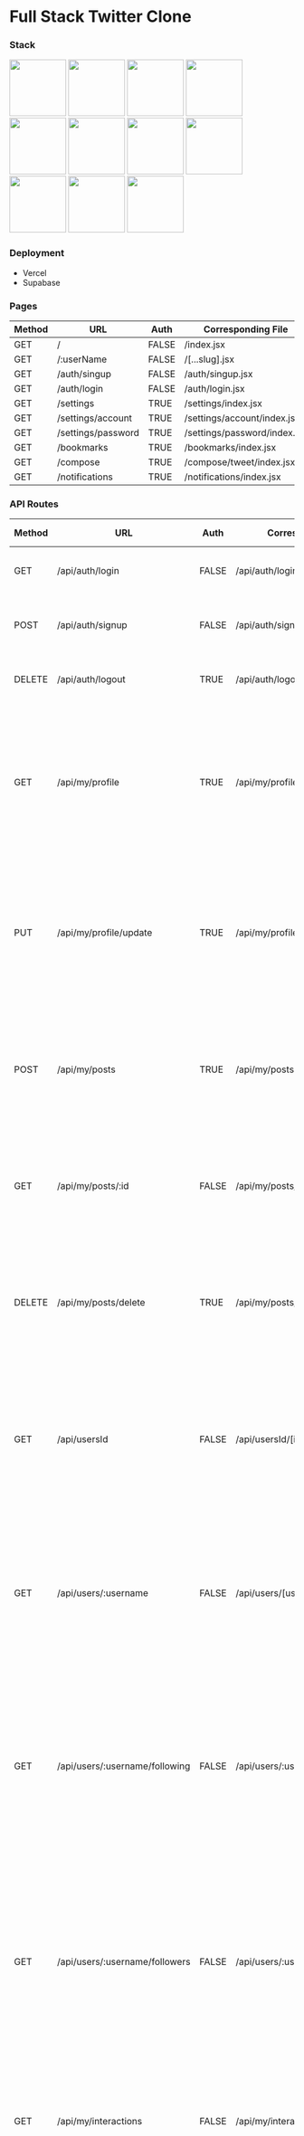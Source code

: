 # Full Stack Twitter Clone

### Stack
<div>
  <img src="https://ui-lib.com/blog/wp-content/uploads/2021/12/nextjs-boilerplate-logo.png" height="100">
  <img src="https://w7.pngwing.com/pngs/358/849/png-transparent-postgresql-database-logo-database-symbol-blue-text-logo-thumbnail.png" height="100">
  <img src="https://res.cloudinary.com/practicaldev/image/fetch/s--In8-nmXa--/c_imagga_scale,f_auto,fl_progressive,h_500,q_auto,w_1000/https://dev-to-uploads.s3.amazonaws.com/uploads/articles/3ofe3msqe0bw4p6i9il8.png" height="100">
  <img src="https://www.freelogovectors.net/wp-content/uploads/2022/01/prismalogo-freelogovectors.net_.png" height="100">
  <img src="https://www.vectorlogo.zone/logos/tailwindcss/tailwindcss-ar21.png" height="100">
  <img src="https://user-images.githubusercontent.com/7342023/101421491-a0313380-3909-11eb-8dd6-6037753af051.png" height="100">
  <img src="https://logovtor.com/wp-content/uploads/2020/10/vercel-inc-logo-vector.png" height="100">
  <img src="https://getlogo.net/wp-content/uploads/2020/11/supabase-logo-vector.png" height="100">
  <img src="https://www.zencos.com/wp-content/uploads/2021/11/aws-logo.png" height="100">
  <img src="https://res.cloudinary.com/practicaldev/image/fetch/s--iBf9O9OS--/c_imagga_scale,f_auto,fl_progressive,h_1080,q_auto,w_1080/https://dev-to-uploads.s3.amazonaws.com/i/9ngdmhfexbyafu2p5cll.png" height="100">
  <img src="https://www.drupal.org/files/project-images/moment.png" height="100">
</div>

### Deployment
- Vercel
- Supabase

### Pages
|Method |URL                  |Auth   |Corresponding File           |
|-------|---------------------|-------|-----------------------------|
|GET    |/                    |FALSE  |/index.jsx                   |
|GET    |/:userName           |FALSE  |/[...slug].jsx               |
|GET    |/auth/singup         |FALSE  |/auth/singup.jsx             |
|GET    |/auth/login          |FALSE  |/auth/login.jsx              |
|GET    |/settings            |TRUE   |/settings/index.jsx          |
|GET    |/settings/account    |TRUE   |/settings/account/index.jsx  |
|GET    |/settings/password   |TRUE   |/settings/password/index.jsx |
|GET    |/bookmarks           |TRUE   |/bookmarks/index.jsx         |
|GET    |/compose             |TRUE   |/compose/tweet/index.jsx     |
|GET    |/notifications       |TRUE   |/notifications/index.jsx     |

### API Routes
|Method	|URL                            |Auth	  |Corresponding File	                |Expected Errors  |User Data                                                                                                                                        | Response                                                                                                                                                                                                                                                                                                                                                                                                                                                                                                                                                      |
|-------|-------------------------------|-------|-----------------------------------|-----------------|-------------------------------------------------------------------------------------------------------------------------------------------------|---------------------------------------------------------------------------------------------------------------------------------------------------------------------------------------------------------------------------------------------------------------------------------------------------------------------------------------------------------------------------------------------------------------------------------------------------------------------------------------------------------------------------------------------------------------|
|GET	  |/api/auth/login	              |FALSE  |/api/auth/login.jsx	              |406              |email <br/> password	                                                                                                                            |{<br/>&nbsp;&nbsp;success:&nbsp;true,<br/>&nbsp;&nbsp;message:&nbsp;'successfully&nbsp;logged&nbsp;in'<br/>}                                                                                                                                                                                                                                                                                                                                                                                                                                                   |
|POST	  |/api/auth/signup	              |FALSE  |/api/auth/signup.jsx	              |406              |name <br/> email <br/> dateOfBirth <br/> password <br/> passwordConfirmation                                                                     |{<br/>&nbsp;&nbsp;success:&nbsp;true,<br/>&nbsp;&nbsp;message:&nbsp;'created&nbsp;new&nbsp;user'<br/>}                                                                                                                                                                                                                                                                                                                                                                                                                                                         |
|DELETE |/api/auth/logout               |TRUE   |/api/auth/logout.jsx               |406              |NONE                                                                                                                                             |{<br/>&nbsp;&nbsp;success:&nbsp;true,<br/>&nbsp;&nbsp;message:&nbsp;'successfully&nbsp;logged&nbsp;out'<br/>}                                                                                                                                                                                                                                                                                                                                                                                                                                                  |
|       |                               |       |                                   |                 |                                                                                                                                                 |                                                                                                                                                                                                                                                                                                                                                                                                                                                                                                                                                               |
|GET    |/api/my/profile                |TRUE   |/api/my/profile/index.jsx          |401, 406         |NONE                                                                                                                                             |{<br/>&nbsp;&nbsp;"id":&nbsp;String,<br/>&nbsp;&nbsp;"userName":&nbsp;String<br/>&nbsp;&nbsp;"name":&nbsp;String,<br/>&nbsp;&nbsp;"email":&nbsp;String<br/>&nbsp;&nbsp;"bio":&nbsp;String,<br/>&nbsp;&nbsp;"avatarImg":&nbsp;String,<br/>&nbsp;&nbsp;"headerImg":&nbsp;String,<br/>&nbsp;&nbsp;"location":&nbsp;String,<br/>&nbsp;&nbsp;"website":&nbsp;String,<br/>&nbsp;&nbsp;"dateOfBirth":&nbsp;Object,<br/>&nbsp;&nbsp;"joinDate":&nbsp;Object<br/>}                                                                                                      |
|PUT    |/api/my/profile/update         |TRUE   |/api/my/profile/update.jsx         |401, 406         |userName<br/>name<br/>email<br/>bio<br/>avatarImg<br/>headerImg<br/>location<br/>website<br/>dateOfBirth<br/> password<br/>passwordConfrimation  |{<br/>&nbsp;&nbsp;"id":&nbsp;String,<br/>&nbsp;&nbsp;"userName":&nbsp;String<br/>&nbsp;&nbsp;"name":&nbsp;String,<br/>&nbsp;&nbsp;"email":&nbsp;String<br/>&nbsp;&nbsp;"bio":&nbsp;String,<br/>&nbsp;&nbsp;"avatarImg":&nbsp;String,<br/>&nbsp;&nbsp;"headerImg":&nbsp;String,<br/>&nbsp;&nbsp;"location":&nbsp;String,<br/>&nbsp;&nbsp;"website":&nbsp;String,<br/>&nbsp;&nbsp;"dateOfBirth":&nbsp;Object,<br/>&nbsp;&nbsp;"joinDate":&nbsp;Object<br/>}                                                                                                      |
|       |                               |       |                                   |                 |                                                                                                                                                 |                                                                                                                                                                                                                                                                                                                                                                                                                                                                                                                                                               |
|POST   |/api/my/posts                  |TRUE   |/api/my/posts.jsx                  |401, 406         |content <br/> mediaUrl <br/> postType <br/> postId                                                                                               |{<br/>&nbsp;&nbsp;"id":&nbsp;Int,<br/>&nbsp;&nbsp;"userId":&nbsp;String<br/>&nbsp;&nbsp;"postId":&nbsp;Int,<br/>&nbsp;&nbsp;"content":&nbsp;String,<br/>&nbsp;&nbsp;"mediaUrl":&nbsp;String,<br/>&nbsp;&nbsp;"date":&nbsp;Object,<br/>&nbsp;&nbsp;"editDate":&nbsp;Object,<br/>&nbsp;&nbsp;"postType":&nbsp;String<br/>}                                                                                                                                                                                                                                       |
|GET    |/api/my/posts/:id              |FALSE  |/api/my/posts/[id].jsx             |404, 406         |NONE                                                                                                                                             |{<br/>&nbsp;&nbsp;"id":&nbsp;Int,<br/>&nbsp;&nbsp;"userId":&nbsp;String<br/>&nbsp;&nbsp;"postId":&nbsp;Int,<br/>&nbsp;&nbsp;"content":&nbsp;String,<br/>&nbsp;&nbsp;"mediaUrl":&nbsp;String,<br/>&nbsp;&nbsp;"date":&nbsp;Object,<br/>&nbsp;&nbsp;"editDate":&nbsp;Object,<br/>&nbsp;&nbsp;"postType":&nbsp;String<br/>}                                                                                                                                                                                                                                       |
|DELETE |/api/my/posts/delete           |TRUE   |/api/my/posts/delete.jsx           |401, 404, 406    |postId                                                                                                                                           |{<br/>&nbsp;&nbsp;"id":&nbsp;Int,<br/>&nbsp;&nbsp;"userId":&nbsp;String<br/>&nbsp;&nbsp;"postId":&nbsp;Int,<br/>&nbsp;&nbsp;"content":&nbsp;String,<br/>&nbsp;&nbsp;"mediaUrl":&nbsp;String,<br/>&nbsp;&nbsp;"date":&nbsp;Object,<br/>&nbsp;&nbsp;"editDate":&nbsp;Object,<br/>&nbsp;&nbsp;"postType":&nbsp;String<br/>}                                                                                                                                                                                                                                       |
|       |                               |       |                                   |                 |                                                                                                                                                 |                                                                                                                                                                                                                                                                                                                                                                                                                                                                                                                                                               |
|GET    |/api/usersId                   |FALSE  |/api/usersId/[id]/index.jsx        |404, 406         |NONE                                                                                                                                             |{<br/>&nbsp;&nbsp;"id":&nbsp;String,<br/>&nbsp;&nbsp;"userName":&nbsp;String<br/>&nbsp;&nbsp;"name":&nbsp;String,<br/>&nbsp;&nbsp;"email":&nbsp;String<br/>&nbsp;&nbsp;"bio":&nbsp;String,<br/>&nbsp;&nbsp;"avatarImg":&nbsp;String,<br/>&nbsp;&nbsp;"headerImg":&nbsp;String,<br/>&nbsp;&nbsp;"location":&nbsp;String,<br/>&nbsp;&nbsp;"website":&nbsp;String,<br/>&nbsp;&nbsp;"dateOfBirth":&nbsp;Object,<br/>&nbsp;&nbsp;"joinDate":&nbsp;Object<br/>}                                                                                                      |
|       |                               |       |                                   |                 |                                                                                                                                                 |                                                                                                                                                                                                                                                                                                                                                                                                                                                                                                                                                               |
|GET    |/api/users/:username           |FALSE  |/api/users/[username]/index.jsx    |404, 406         |NONE                                                                                                                                             |{<br/>&nbsp;&nbsp;"id":&nbsp;String,<br/>&nbsp;&nbsp;"userName":&nbsp;String<br/>&nbsp;&nbsp;"name":&nbsp;String,<br/>&nbsp;&nbsp;"email":&nbsp;String<br/>&nbsp;&nbsp;"bio":&nbsp;String,<br/>&nbsp;&nbsp;"avatarImg":&nbsp;String,<br/>&nbsp;&nbsp;"headerImg":&nbsp;String,<br/>&nbsp;&nbsp;"location":&nbsp;String,<br/>&nbsp;&nbsp;"website":&nbsp;String,<br/>&nbsp;&nbsp;"dateOfBirth":&nbsp;Object,<br/>&nbsp;&nbsp;"joinDate":&nbsp;Object<br/>}                                                                                                      |
|GET    |/api/users/:username/following |FALSE  |/api/users/:username/following.jsx |404, 406         |NONE                                                                                                                                             |[<br/>&nbsp;&nbsp;{<br/> &nbsp;&nbsp;&nbsp;&nbsp;&nbsp;&nbsp;"id":&nbsp;Int,<br/> &nbsp;&nbsp;&nbsp;&nbsp;&nbsp;&nbsp;"postId":&nbsp;null,<br/> &nbsp;&nbsp;&nbsp;&nbsp;&nbsp;&nbsp;"postUserId":&nbsp;String,<br/> &nbsp;&nbsp;&nbsp;&nbsp;&nbsp;&nbsp;"interactionUserId":&nbsp;String,<br/> &nbsp;&nbsp;&nbsp;&nbsp;&nbsp;&nbsp;"date":&nbsp;Object,<br/> &nbsp;&nbsp;&nbsp;&nbsp;&nbsp;&nbsp;"actionType":&nbsp;String,<br/> &nbsp;&nbsp;&nbsp;&nbsp;&nbsp;&nbsp;"interactionUser":&nbsp;{<br/> &nbsp;&nbsp;&nbsp;&nbsp;&nbsp;&nbsp;&nbsp;&nbsp;&nbsp;&nbsp;&nbsp;&nbsp;&nbsp;&nbsp;"id":&nbsp;String<br/> &nbsp;&nbsp;&nbsp;&nbsp;&nbsp;&nbsp;&nbsp;&nbsp;&nbsp;&nbsp;&nbsp;&nbsp;&nbsp;&nbsp;"name":&nbsp;String,<br/> &nbsp;&nbsp;&nbsp;&nbsp;&nbsp;&nbsp;&nbsp;&nbsp;&nbsp;&nbsp;&nbsp;&nbsp;&nbsp;&nbsp;"userName":&nbsp;String,<br/> &nbsp;&nbsp;&nbsp;&nbsp;&nbsp;&nbsp;&nbsp;&nbsp;&nbsp;&nbsp;&nbsp;&nbsp;&nbsp;&nbsp;"avatarImg":&nbsp;String,<br/> &nbsp;&nbsp;&nbsp;&nbsp;&nbsp;&nbsp;&nbsp;&nbsp;&nbsp;&nbsp;&nbsp;&nbsp;&nbsp;&nbsp;"bio":&nbsp;String<br/> &nbsp;&nbsp;&nbsp;&nbsp;&nbsp;&nbsp;}<br/> &nbsp;&nbsp;}<br/> ] |
|GET    |/api/users/:username/followers |FALSE  |/api/users/:username/followers.jsx |404, 406         |NONE                                                                                                                                             |[<br/>&nbsp;&nbsp;{<br/> &nbsp;&nbsp;&nbsp;&nbsp;&nbsp;&nbsp;"id":&nbsp;Int,<br/> &nbsp;&nbsp;&nbsp;&nbsp;&nbsp;&nbsp;"postId":&nbsp;null,<br/> &nbsp;&nbsp;&nbsp;&nbsp;&nbsp;&nbsp;"postUserId":&nbsp;String,<br/> &nbsp;&nbsp;&nbsp;&nbsp;&nbsp;&nbsp;"interactionUserId":&nbsp;String,<br/> &nbsp;&nbsp;&nbsp;&nbsp;&nbsp;&nbsp;"date":&nbsp;Object,<br/> &nbsp;&nbsp;&nbsp;&nbsp;&nbsp;&nbsp;"actionType":&nbsp;String,<br/> &nbsp;&nbsp;&nbsp;&nbsp;&nbsp;&nbsp;"interactionUser":&nbsp;{<br/> &nbsp;&nbsp;&nbsp;&nbsp;&nbsp;&nbsp;&nbsp;&nbsp;&nbsp;&nbsp;&nbsp;&nbsp;&nbsp;&nbsp;"id":&nbsp;String<br/> &nbsp;&nbsp;&nbsp;&nbsp;&nbsp;&nbsp;&nbsp;&nbsp;&nbsp;&nbsp;&nbsp;&nbsp;&nbsp;&nbsp;"name":&nbsp;String,<br/> &nbsp;&nbsp;&nbsp;&nbsp;&nbsp;&nbsp;&nbsp;&nbsp;&nbsp;&nbsp;&nbsp;&nbsp;&nbsp;&nbsp;"userName":&nbsp;String,<br/> &nbsp;&nbsp;&nbsp;&nbsp;&nbsp;&nbsp;&nbsp;&nbsp;&nbsp;&nbsp;&nbsp;&nbsp;&nbsp;&nbsp;"avatarImg":&nbsp;String,<br/> &nbsp;&nbsp;&nbsp;&nbsp;&nbsp;&nbsp;&nbsp;&nbsp;&nbsp;&nbsp;&nbsp;&nbsp;&nbsp;&nbsp;"bio":&nbsp;String<br/> &nbsp;&nbsp;&nbsp;&nbsp;&nbsp;&nbsp;}<br/> &nbsp;&nbsp;}<br/> ] |
|       |                               |       |                                   |                 |                                                                                                                                                 |                                                                                                                                                                                                                                                                                                                                                                                                                                                                                                                                                               |
|GET    |/api/my/interactions           |FALSE  |/api/my/interactions.jsx           |401, 406         |NONE                                                                                                                                             |[ <br/> &nbsp;&nbsp;&nbsp;&nbsp;{ <br/> &nbsp;&nbsp;&nbsp;&nbsp;&nbsp;&nbsp;&nbsp;&nbsp;"id":&nbsp;Int, <br/> &nbsp;&nbsp;&nbsp;&nbsp;&nbsp;&nbsp;&nbsp;&nbsp;"postId":&nbsp;Int, <br/> &nbsp;&nbsp;&nbsp;&nbsp;&nbsp;&nbsp;&nbsp;&nbsp;"postUserId":&nbsp;String, <br/> &nbsp;&nbsp;&nbsp;&nbsp;&nbsp;&nbsp;&nbsp;&nbsp;"interactionUserId":&nbsp;String, <br/> &nbsp;&nbsp;&nbsp;&nbsp;&nbsp;&nbsp;&nbsp;&nbsp;"date":&nbsp;Object, <br/> &nbsp;&nbsp;&nbsp;&nbsp;&nbsp;&nbsp;&nbsp;&nbsp;"actionType":&nbsp;String <br/> &nbsp;&nbsp;&nbsp;&nbsp;} <br/> ]  |
|GET    |/api/my/interaction            |FALSE  |/api/my/interaction.jsx            |406              |postId <br/> interactionUserId <br/> actionType                                                                                                  |[ <br/> &nbsp;&nbsp;&nbsp;&nbsp;{ <br/> &nbsp;&nbsp;&nbsp;&nbsp;&nbsp;&nbsp;&nbsp;&nbsp;"id":&nbsp;Int, <br/> &nbsp;&nbsp;&nbsp;&nbsp;&nbsp;&nbsp;&nbsp;&nbsp;"postId":&nbsp;Int, <br/> &nbsp;&nbsp;&nbsp;&nbsp;&nbsp;&nbsp;&nbsp;&nbsp;"postUserId":&nbsp;String, <br/> &nbsp;&nbsp;&nbsp;&nbsp;&nbsp;&nbsp;&nbsp;&nbsp;"interactionUserId":&nbsp;String, <br/> &nbsp;&nbsp;&nbsp;&nbsp;&nbsp;&nbsp;&nbsp;&nbsp;"date":&nbsp;Object, <br/> &nbsp;&nbsp;&nbsp;&nbsp;&nbsp;&nbsp;&nbsp;&nbsp;"actionType":&nbsp;String <br/> &nbsp;&nbsp;&nbsp;&nbsp;} <br/> ]  |
|GET    |/api/my/bookmarks              |TRUE   |/api/my/bookmarks/index.jsx        |401, 406         |NONE                                                                                                                                             |[ <br/> &nbsp;&nbsp;&nbsp;&nbsp;{<br/> &nbsp;&nbsp;&nbsp;&nbsp;&nbsp;&nbsp;&nbsp;&nbsp;"id":&nbsp;Int,<br/> &nbsp;&nbsp;&nbsp;&nbsp;&nbsp;&nbsp;&nbsp;&nbsp;"postId":&nbsp;Int,<br/> &nbsp;&nbsp;&nbsp;&nbsp;&nbsp;&nbsp;&nbsp;&nbsp;"postUserId":&nbsp;String,<br/> &nbsp;&nbsp;&nbsp;&nbsp;&nbsp;&nbsp;&nbsp;&nbsp;"interactionUserId":&nbsp;String,<br/> &nbsp;&nbsp;&nbsp;&nbsp;&nbsp;&nbsp;&nbsp;&nbsp;"date":&nbsp;Object,<br/> &nbsp;&nbsp;&nbsp;&nbsp;&nbsp;&nbsp;&nbsp;&nbsp;"actionType":&nbsp;String,<br/> &nbsp;&nbsp;&nbsp;&nbsp;&nbsp;&nbsp;&nbsp;&nbsp;"post":&nbsp;{<br/> &nbsp;&nbsp;&nbsp;&nbsp;&nbsp;&nbsp;&nbsp;&nbsp;&nbsp;&nbsp;&nbsp;&nbsp;"id":&nbsp;Int,<br/> &nbsp;&nbsp;&nbsp;&nbsp;&nbsp;&nbsp;&nbsp;&nbsp;&nbsp;&nbsp;&nbsp;&nbsp;"userId":&nbsp;String,<br/> &nbsp;&nbsp;&nbsp;&nbsp;&nbsp;&nbsp;&nbsp;&nbsp;&nbsp;&nbsp;&nbsp;&nbsp;"postId":&nbsp;Int,<br/> &nbsp;&nbsp;&nbsp;&nbsp;&nbsp;&nbsp;&nbsp;&nbsp;&nbsp;&nbsp;&nbsp;&nbsp;"content":&nbsp;String,<br/> &nbsp;&nbsp;&nbsp;&nbsp;&nbsp;&nbsp;&nbsp;&nbsp;&nbsp;&nbsp;&nbsp;&nbsp;"mediaUrl":&nbsp;String,<br/> &nbsp;&nbsp;&nbsp;&nbsp;&nbsp;&nbsp;&nbsp;&nbsp;&nbsp;&nbsp;&nbsp;&nbsp;"date":&nbsp;Object,<br/> &nbsp;&nbsp;&nbsp;&nbsp;&nbsp;&nbsp;&nbsp;&nbsp;&nbsp;&nbsp;&nbsp;&nbsp;"editDate":&nbsp;Object,<br/> &nbsp;&nbsp;&nbsp;&nbsp;&nbsp;&nbsp;&nbsp;&nbsp;&nbsp;&nbsp;&nbsp;&nbsp;"postType":&nbsp;String,<br/> &nbsp;&nbsp;&nbsp;&nbsp;&nbsp;&nbsp;&nbsp;&nbsp;&nbsp;&nbsp;&nbsp;&nbsp;"user":&nbsp;{<br/> &nbsp;&nbsp;&nbsp;&nbsp;&nbsp;&nbsp;&nbsp;&nbsp;&nbsp;&nbsp;&nbsp;&nbsp;&nbsp;&nbsp;&nbsp;&nbsp;"id":&nbsp;String,<br/> &nbsp;&nbsp;&nbsp;&nbsp;&nbsp;&nbsp;&nbsp;&nbsp;&nbsp;&nbsp;&nbsp;&nbsp;&nbsp;&nbsp;&nbsp;&nbsp;"name":&nbsp;String,<br/> &nbsp;&nbsp;&nbsp;&nbsp;&nbsp;&nbsp;&nbsp;&nbsp;&nbsp;&nbsp;&nbsp;&nbsp;&nbsp;&nbsp;&nbsp;&nbsp;"userName":&nbsp;String,<br/> &nbsp;&nbsp;&nbsp;&nbsp;&nbsp;&nbsp;&nbsp;&nbsp;&nbsp;&nbsp;&nbsp;&nbsp;&nbsp;&nbsp;&nbsp;&nbsp;"avatarImg":&nbsp;String<br/> &nbsp;&nbsp;&nbsp;&nbsp;&nbsp;&nbsp;&nbsp;&nbsp;&nbsp;&nbsp;&nbsp;&nbsp;}<br/> &nbsp;&nbsp;&nbsp;&nbsp;&nbsp;&nbsp;&nbsp;&nbsp;}<br/> &nbsp;&nbsp;&nbsp;&nbsp;}<br/> ] |
|POST   |/api/my/notifications/post     |TRUE   |/api/my/notifications/post.jsx     |401, 406         |userId <br/> content                                                                                                                             |{<br/> &nbsp;&nbsp;"id":&nbsp;Int,<br/> &nbsp;&nbsp;"userId":&nbsp;String,<br/> &nbsp;&nbsp;"content":&nbsp;String,<br/> &nbsp;&nbsp;"sendDate":&nbsp;Object,<br/> &nbsp;&nbsp;"readDate":&nbsp;null,<br/> &nbsp;&nbsp;"received":&nbsp;false<br/> }                                                                                                                                                                                                                                                                                                           |
|PUT    |/api/my/notifications/read     |TRUE   |/api/my/notifications/read.jsx     |401, 404, 406    |id                                                                                                                                               |{<br/> &nbsp;&nbsp;"id":&nbsp;Int,<br/> &nbsp;&nbsp;"userId":&nbsp;String,<br/> &nbsp;&nbsp;"content":&nbsp;String,<br/> &nbsp;&nbsp;"sendDate":&nbsp;Object,<br/> &nbsp;&nbsp;"readDate":&nbsp;Object,<br/> &nbsp;&nbsp;"received":&nbsp;true<br/> }                                                                                                                                                                                                                                                                                                          |
|GET    |/api/my/notifications          |TRUE   |/api/my/notifications/index.jsx    |401, 406         |NONE                                                                                                                                             |[<br/> &nbsp;&nbsp;&nbsp;&nbsp;{<br/> &nbsp;&nbsp;&nbsp;&nbsp;&nbsp;&nbsp;&nbsp;&nbsp;"id":&nbsp;Int,<br/> &nbsp;&nbsp;&nbsp;&nbsp;&nbsp;&nbsp;&nbsp;&nbsp;"userId":&nbsp;String,<br/> &nbsp;&nbsp;&nbsp;&nbsp;&nbsp;&nbsp;&nbsp;&nbsp;"content":&nbsp;String,<br/> &nbsp;&nbsp;&nbsp;&nbsp;&nbsp;&nbsp;&nbsp;&nbsp;"sendDate":&nbsp;Object,<br/> &nbsp;&nbsp;&nbsp;&nbsp;&nbsp;&nbsp;&nbsp;&nbsp;"readDate":&nbsp;Object,<br/> &nbsp;&nbsp;&nbsp;&nbsp;&nbsp;&nbsp;&nbsp;&nbsp;"received":&nbsp;Boolean<br/> &nbsp;&nbsp;&nbsp;&nbsp;}<br/> ]                 |
|       |                               |       |                                   |                 |                                                                                                                                                 |                                                                                                                                                                                                                                                                                                                                                                                                                                                                                                                                                               |
|GET    |/api/post/:id                  |FALSE  |/api/post/[id].jsx                 |401, 404, 406    |NONE                                                                                                                                             |{<br/>&nbsp;&nbsp;"id":&nbsp;Int,<br/>&nbsp;&nbsp;"userId":&nbsp;String,<br/>&nbsp;&nbsp;"postId":&nbsp;Int,<br/>&nbsp;&nbsp;"content":&nbsp;String,<br/>&nbsp;&nbsp;"mediaUrl":&nbsp;String,<br/>&nbsp;&nbsp;"date":&nbsp;Object,<br/>&nbsp;&nbsp;"editDate":&nbsp;Object,<br/>&nbsp;&nbsp;"postType":&nbsp;String<br/>}                                                                                                                                                                                                                                      |
|GET    |/api/post/stats/               |FALSE  |/api/post/stats/[id].jsx           |401, 404, 406    |NONE                                                                                                                                             |{<br/>&nbsp;&nbsp;"replies":&nbsp;Int,<br/>&nbsp;&nbsp;"retweets":&nbsp;Int,<br/>&nbsp;&nbsp;"likes":&nbsp;Int,<br/>&nbsp;&nbsp;"bookmarks":&nbsp;Int<br/>}                                                                                                                                                                                                                                                                                                                                                                                                    |
|       |                               |       |                                   |                 |                                                                                                                                                 |                                                                                                                                                                                                                                                                                                                                                                                                                                                                                                                                                               |
|GET    |/api/all/users                 |FALSE  |/api/all/users.jsx                 |401, 406         |NONE                                                                                                                                             |[ <br/> &nbsp;&nbsp;&nbsp;&nbsp;{<br/> &nbsp;&nbsp;&nbsp;&nbsp;&nbsp;&nbsp;&nbsp;&nbsp;"id":&nbsp;String,<br/> &nbsp;&nbsp;&nbsp;&nbsp;&nbsp;&nbsp;&nbsp;&nbsp;"userName":&nbsp;String,<br/> &nbsp;&nbsp;&nbsp;&nbsp;&nbsp;&nbsp;&nbsp;&nbsp;"name":&nbsp;String,<br/> &nbsp;&nbsp;&nbsp;&nbsp;&nbsp;&nbsp;&nbsp;&nbsp;"bio":&nbsp;String,<br/> &nbsp;&nbsp;&nbsp;&nbsp;&nbsp;&nbsp;&nbsp;&nbsp;"avatarImg":&nbsp;String<br/> &nbsp;&nbsp;&nbsp;&nbsp;},<br/> ]                                                                                                |
|GET    |/api/all/posts                 |FALSE  |/api/all/posts.jsx                 |401, 406         |NONE                                                                                                                                             |[ <br/> &nbsp;&nbsp;&nbsp;&nbsp;{<br/> &nbsp;&nbsp;&nbsp;&nbsp;&nbsp;&nbsp;&nbsp;&nbsp;"id":&nbsp;Int,<br/> &nbsp;&nbsp;&nbsp;&nbsp;&nbsp;&nbsp;&nbsp;&nbsp;"userId":&nbsp;String,<br/> &nbsp;&nbsp;&nbsp;&nbsp;&nbsp;&nbsp;&nbsp;&nbsp;"postId":&nbsp;Int,<br/> &nbsp;&nbsp;&nbsp;&nbsp;&nbsp;&nbsp;&nbsp;&nbsp;"content":&nbsp;String,<br/> &nbsp;&nbsp;&nbsp;&nbsp;&nbsp;&nbsp;&nbsp;&nbsp;"mediaUrl":&nbsp;String,<br/> &nbsp;&nbsp;&nbsp;&nbsp;&nbsp;&nbsp;&nbsp;&nbsp;"date":&nbsp;Object,<br/> &nbsp;&nbsp;&nbsp;&nbsp;&nbsp;&nbsp;&nbsp;&nbsp;"editDate":&nbsp;Object,<br/> &nbsp;&nbsp;&nbsp;&nbsp;&nbsp;&nbsp;&nbsp;&nbsp;"postType":&nbsp;String,<br/> &nbsp;&nbsp;&nbsp;&nbsp;&nbsp;&nbsp;&nbsp;&nbsp;"user":&nbsp;{<br/> &nbsp;&nbsp;&nbsp;&nbsp;&nbsp;&nbsp;&nbsp;&nbsp;&nbsp;&nbsp;&nbsp;&nbsp;"id":&nbsp;String,<br/> &nbsp;&nbsp;&nbsp;&nbsp;&nbsp;&nbsp;&nbsp;&nbsp;&nbsp;&nbsp;&nbsp;&nbsp;"userName":&nbsp;String,<br/> &nbsp;&nbsp;&nbsp;&nbsp;&nbsp;&nbsp;&nbsp;&nbsp;&nbsp;&nbsp;&nbsp;&nbsp;"name":&nbsp;String,<br/> &nbsp;&nbsp;&nbsp;&nbsp;&nbsp;&nbsp;&nbsp;&nbsp;&nbsp;&nbsp;&nbsp;&nbsp;"avatarImg":&nbsp;String,<br/> &nbsp;&nbsp;&nbsp;&nbsp;&nbsp;&nbsp;&nbsp;&nbsp;&nbsp;&nbsp;&nbsp;&nbsp;"bio":&nbsp;String<br/> &nbsp;&nbsp;&nbsp;&nbsp;&nbsp;&nbsp;&nbsp;&nbsp;}<br/> &nbsp;&nbsp;&nbsp;&nbsp;},<br/> ]  |



### Database Schema
|enum PostTypes |
|---------------|
|TWEET          |
|RETWEET        |
|MEDIA          |
|REPLY          |


|enum ActionTypes |
|-----------------|
|LIKE             |
|BOOKMARK         |
|FOLLOW           |


#### model User
|Field            |Type           |Atrribute                                                                              |
|-----------------|---------------|---------------------------------------------------------------------------------------|
|id               |String         |@unique @default(uuid())                                                               |
|userName         |String?        |@unique                                                                                |
|name             |String         |                                                                                       |
|email            |String         |@unique                                                                                |
|passwordHash     |String         |                                                                                       |
|salt             |String         |                                                                                       |
|bio              |String?        |@db.VarChar(280)                                                                       |
|avatarImg        |String?        |@default("https://unit-2-cardify.s3.ap-northeast-1.amazonaws.com/twitter-avatar.jpg")  |
|headerImg        |String?        |                                                                                       |
|location         |String?        |                                                                                       |
|website          |String?        |                                                                                       |
|dateOfBirth      |DateTime       |                                                                                       |
|joinDate         |DateTime       |@default(now())                                                                        |
|posts            |Post[]         |                                                                                       |
|postUser         |Interaction[]  |@relation("postUser")                                                                  |
|interactionUser  |Interaction[]  |@relation("interactionUser")                                                           |
|notifications    |Notification[] |                                                                                       |


#### model Post
|Field          |Type           |Attribute                                      |
|---------------|---------------|-----------------------------------------------|
|id             |Int            |@id @default(autoincrement())                  |
|userId         |String         |                                               |
|postId         |Int?           |                                               |
|content        |String?        |@db.VarChar(280)                               |
|mediaUrl       |String?        |                                               |
|date           |DateTime       |@default(now())                                |
|editDate       |DateTime?      |                                               |
|postType       |PostTypes      |                                               |
|interactions   |Interaction[]  |                                               |
|user           |User           |@relation(fields: [userId], references: [id])  |

#### model Interaction
|Field              |Type           |Attribute                                                                    |
|-------------------|---------------|-----------------------------------------------------------------------------|
|id                 |Int            |@id @default(autoincrement())                                                |
|postId             |Int?           |                                                                             |
|postUserId         |String         |                                                                             |
|interactionUserId  |String         |                                                                             |
|date               |DateTime       |@default(now())                                                              |
|actionType         |ActionTypes    |                                                                             |
|postUser           |User           |@relation("postUser", fields: [postUserId], references: [id])                |
|interactionUser    |User           |@relation("interactionUser", fields: [interactionUserId], references: [id])  |
|post               |Post?          |@relation(fields: [postId], references: [id])                                |


#### model Notification
|Field          |Type           |Attribute                                      |
|---------------|---------------|-----------------------------------------------|
|id             |Int            |@id @default(autoincrement())                  |
|userId         |String         |                                               |
|receivingUser  |String         |                                               |
|postId         |String?        |                                               |
|content        |String         |                                               |
|sendDate       |DateTime       |@default(now())                                |
|readDate       |DateTime?      |                                               |
|received       |Boolean        |@default(false)                                |
|user           |User           |@relation(fields: [userId], references: [id])  |
